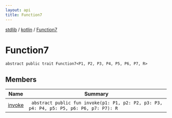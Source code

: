 ```yaml
---
layout: api
title: Function7
---
```

[stdlib](../../index.html) / [kotlin](../index.html) / [Function7](index.html)

# Function7

```
abstract public trait Function7<P1, P2, P3, P4, P5, P6, P7, R> 
```
## Members
| Name | Summary |
|------|---------|
|[invoke](invoke.html)|&nbsp;&nbsp;`abstract public fun invoke(p1: P1, p2: P2, p3: P3, p4: P4, p5: P5, p6: P6, p7: P7): R`<br>|
